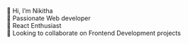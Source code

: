 👋 Hi, I’m Nikitha                                                <br>
🌱 Passionate Web developer                                       <br>
👀 React Enthusiast                                               <br>
💞️ Looking to collaborate on Frontend Development projects        <br>

<!---
nikitha75/nikitha75 is a ✨ special ✨ repository because its `README.md` (this file) appears on your GitHub profile.
You can click the Preview link to take a look at your changes.
--->
